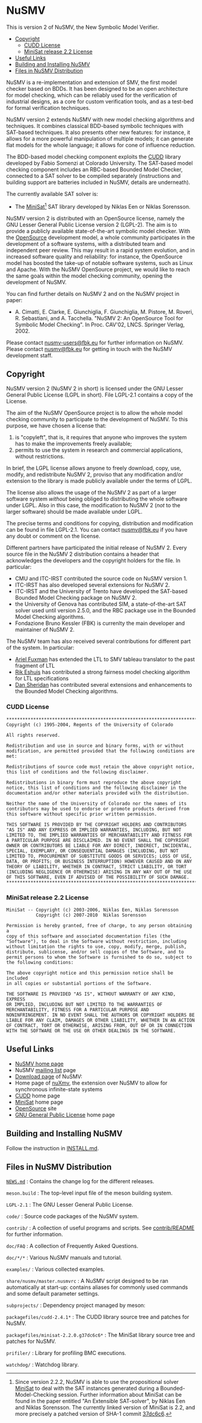 # NuSMV

This is version 2 of NuSMV, the New Symbolic Model Verifier.

- [Copyright](#copyright)
  * [CUDD License](#cudd-license)
  * [MiniSat release 2.2 License](#minisat-release-22-license)
- [Useful Links](#useful-links)
- [Building and Installing NuSMV](#building-and-installing-nusmv)
- [Files in NuSMV Distribution](#files-in-nusmv-distribution)


NuSMV is a re-implementation and extension of SMV, the first model
checker based on BDDs. It has been designed to be an open architecture
for model checking, which can be reliably used for the verification of
industrial designs, as a core for custom verification tools, and as a
test-bed for formal verification techniques.

NuSMV version 2 extends NuSMV with new model checking algorithms and
techniques. It combines classical BDD-based symbolic techniques with
SAT-based techniques. It also presents other new features: for
instance, it allows for a more powerful manipulation of multiple
models; it can generate flat models for the whole language; it allows
for cone of influence reduction.

The BDD-based model checking component exploits the [CUDD][] library
developed by Fabio Somenzi at Colorado University. The SAT-based
model checking component includes an RBC-based Bounded Model
Checker, connected to a SAT solver to be compiled separately
(instructions and building support are batteries included in
NuSMV, details are underneath).

The currently available SAT solver is:

- The [MiniSat][][^1] SAT library developed by Niklas Een or Niklas Sorensson.


NuSMV version 2 is distributed with an OpenSource license, namely the
GNU Lesser General Public License version 2 (LGPL-2). The aim is to
provide a publicly available state-of-the-art symbolic model
checker. With the [OpenSource][] development model, a whole community
participates in the development of a software systems, with a
distributed team and independent peer review. This may result in a
rapid system evolution, and in increased software quality and
reliability: for instance, the OpenSource model has boosted the
take-up of notable software systems, such as Linux and Apache. With
the NuSMV OpenSource project, we would like to reach the same goals
within the model checking community, opening the development of NuSMV.

You can find further details on NuSMV 2 and on the NuSMV project in
paper:

* A. Cimatti, E. Clarke, E. Giunchiglia, F. Giunchiglia,
  M. Pistore, M. Roveri, R. Sebastiani, and A. Tacchella.
  "NuSMV 2: An OpenSource Tool for Symbolic Model Checking".
  In Proc. CAV'02, LNCS. Springer Verlag, 2002.


Please contact <nusmv-users@fbk.eu> for further information on
NuSMV. Please contact <nusmv@fbk.eu> for getting in touch with
the NuSMV development staff.


## Copyright

NuSMV version 2 (NuSMV 2 in short) is licensed under the GNU Lesser
General Public License (LGPL in short). File LGPL-2.1 contains a copy
of the License.

The aim of the NuSMV OpenSource project is to allow the whole model
checking community to participate to the development of NuSMV. To this
purpose, we have chosen a license that:

1. is "copyleft", that is, it requires that anyone who improves the
   system has to make the improvements freely available;
2. permits to use the system in research and commercial applications,
   without restrictions.

In brief, the LGPL license allows anyone to freely download, copy,
use, modify, and redistribute NuSMV 2, proviso that any modification
and/or extension to the library is made publicly available under the
terms of LGPL.

The license also allows the usage of the NuSMV 2 as part of a larger
software system *without* being obliged to distributing the whole
software under LGPL. Also in this case, the modification to NuSMV 2
(*not* to the larger software) should be made available under LGPL.

The precise terms and conditions for copying, distribution and
modification can be found in file LGPL-2.1. You can contact
<nusmv@fbk.eu> if you have any doubt or comment on the
license.

Different partners have participated the initial release of
NuSMV 2. Every source file in the NuSMV 2 distribution contains a
header that acknowledges the developers and the copyright holders for
the file. In particular:

* CMU and ITC-IRST contributed the source code on NuSMV version 1.
* ITC-IRST has also developed several extensions for NuSMV 2.
* ITC-IRST and the University of Trento have developed
  the SAT-based Bounded Model Checking package on NuSMV 2.
* the University of Genova has contributed SIM, a state-of-the-art
  SAT solver used until version 2.5.0, and the RBC package use in
  the Bounded Model Checking algorithms.
* Fondazione Bruno Kessler (FBK) is currenlty the main
  developer and maintainer of NuSMV 2.

The NuSMV team has also received several contributions for different
part of the system. In particular:

 * [Ariel Fuxman](afuxman@cs.toronto.edu) has extended the LTL to SMV
   tableau translator to the past fragment of LTL
 * [Rik Eshuis](eshuis@cs.utwente.nl) has contributed a strong fairness
   model checking algorithm for LTL specifications
 * [Dan Sheridan](dan.sheridan@contact.org.uk) has contributed several
   extensions and enhancements to the Bounded Model Checking algorithms.


### CUDD License

```
*******************************************************************************
Copyright (c) 1995-2004, Regents of the University of Colorado

All rights reserved.

Redistribution and use in source and binary forms, with or without
modification, are permitted provided that the following conditions are
met:

Redistributions of source code must retain the above copyright notice,
this list of conditions and the following disclaimer.

Redistributions in binary form must reproduce the above copyright
notice, this list of conditions and the following disclaimer in the
documentation and/or other materials provided with the distribution.

Neither the name of the University of Colorado nor the names of its
contributors may be used to endorse or promote products derived from
this software without specific prior written permission.

THIS SOFTWARE IS PROVIDED BY THE COPYRIGHT HOLDERS AND CONTRIBUTORS
"AS IS" AND ANY EXPRESS OR IMPLIED WARRANTIES, INCLUDING, BUT NOT
LIMITED TO, THE IMPLIED WARRANTIES OF MERCHANTABILITY AND FITNESS FOR
A PARTICULAR PURPOSE ARE DISCLAIMED. IN NO EVENT SHALL THE COPYRIGHT
OWNER OR CONTRIBUTORS BE LIABLE FOR ANY DIRECT, INDIRECT, INCIDENTAL,
SPECIAL, EXEMPLARY, OR CONSEQUENTIAL DAMAGES (INCLUDING, BUT NOT
LIMITED TO, PROCUREMENT OF SUBSTITUTE GOODS OR SERVICES; LOSS OF USE,
DATA, OR PROFITS; OR BUSINESS INTERRUPTION) HOWEVER CAUSED AND ON ANY
THEORY OF LIABILITY, WHETHER IN CONTRACT, STRICT LIABILITY, OR TORT
(INCLUDING NEGLIGENCE OR OTHERWISE) ARISING IN ANY WAY OUT OF THE USE
OF THIS SOFTWARE, EVEN IF ADVISED OF THE POSSIBILITY OF SUCH DAMAGE.
*******************************************************************************
```


### MiniSat release 2.2 License

```
MiniSat -- Copyright (c) 2003-2006, Niklas Een, Niklas Sorensson
           Copyright (c) 2007-2010  Niklas Sorensson

Permission is hereby granted, free of charge, to any person obtaining a
copy of this software and associated documentation files (the
"Software"), to deal in the Software without restriction, including
without limitation the rights to use, copy, modify, merge, publish,
distribute, sublicense, and/or sell copies of the Software, and to
permit persons to whom the Software is furnished to do so, subject to
the following conditions:

The above copyright notice and this permission notice shall be included
in all copies or substantial portions of the Software.

THE SOFTWARE IS PROVIDED "AS IS", WITHOUT WARRANTY OF ANY KIND, EXPRESS
OR IMPLIED, INCLUDING BUT NOT LIMITED TO THE WARRANTIES OF
MERCHANTABILITY, FITNESS FOR A PARTICULAR PURPOSE AND
NONINFRINGEMENT. IN NO EVENT SHALL THE AUTHORS OR COPYRIGHT HOLDERS BE
LIABLE FOR ANY CLAIM, DAMAGES OR OTHER LIABILITY, WHETHER IN AN ACTION
OF CONTRACT, TORT OR OTHERWISE, ARISING FROM, OUT OF OR IN CONNECTION
WITH THE SOFTWARE OR THE USE OR OTHER DEALINGS IN THE SOFTWARE.
```


## Useful Links

* [NuSMV home page][nusmv]
* NuSMV [mailing list][nusmv-ml] page
* [Download page][nusmv-download] of NuSMV:
* Home page of [nuXmv][], the extension over NuSMV to allow for
  synchronous infinite-state systems
* [CUDD][] home page
* [MiniSat][] home page
* [OpenSource][] site
* [GNU General Public License][gpl] home page


## Building and Installing NuSMV

Follow the instruction in [INSTALL.md](./INSTALL.md).


## Files in NuSMV Distribution

[`NEWS.md`](./NEWS.md)
: Contains the change log for the different releases.

`meson.build`
: The top-level input file of the meson building system.

`LGPL-2.1`
: The GNU Lesser General Public License.

`code/`
: Source code packages of the NuSMV system.

`contrib/`
: A collection of useful programs and scripts.
  See [contrib/README](./contrib/README.md) for further information.

`doc/FAQ`
: A collection of Frequently Asked Questions.

`doc/*/*`
: Various NuSMV manuals and tutorial.

`examples/`
: Various collected examples.

`share/nusmv/master.nusmvrc`
: A NuSMV script designed to be ran automatically at start-up: contains aliases
  for commonly used commands and some default parameter settings.

`subprojects/`
: Dependency project managed by meson:

  `packagefiles/cudd-2.4.1*`
  : The CUDD library source tree and patches for NuSMV.

  `packagefiles/minisat-2.2.0.g37dc6c6*`
  : The MiniSat library source tree and patches for NuSMV.

  `prifiler/`
  : Library for profiling BMC executions.

  `watchdog/`
  : Watchdog library.


[REFERENCES]: #

[cudd]: https://github.com/ivmai/cudd "CU Decision Diagram package - Unofficial git mirror"
[minisat]: http://minisat.se "A minimalistic and high-performance SAT solver - Home Page"
[minisat-37dc6c6]: https://github.com/niklasso/minisat/tree/37dc6c67e2af26379d88ce349eb9c4c6160e8543 "Latest available commit of MiniSat"
[nusmv]: http://nusmv.fbk.eu/ "NuSMV Home Page"
[nusmv-ml]: http://nusmv.fbk.eu/mail.html "NuSMV Mailing-List Page"
[nusmv-download]: http://nusmv.fbk.eu/download.html "NuSMV Download Page"
[nuxmv]: http://nuxmv.fbk.eu "nuXmv Home Page"
[opensource]: http://www.opensource.org/ "Opensource site"
[gpl]: http://www.gnu.org/copyleft/ "GNU General Public License Home page"


[FOOTNOTES]: #

[^1]: Since version 2.2.2, NuSMV is able to use the propositional solver
[MiniSat] to deal with the SAT instances generated during a
Bounded-Model-Checking session. Further information about MiniSat can be found
in the paper entitled "An Extensible SAT-solver", by Niklas Een and Niklas
Sorensson. The currently linked version of MiniSat is 2.2, and more precisely a
patched version of SHA-1 commit [37dc6c6][minisat-37dc6c6].
